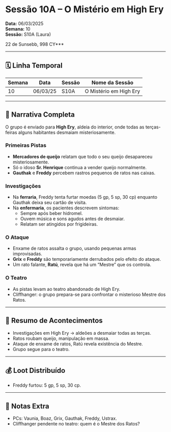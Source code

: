 # Sessão 10A – O Mistério em High Ery  
**Data:** 06/03/2025  
**Semana:** 10  
**Sessão:** S10A (Laura)  

22 de Sunsebb, 998 CY***

---
## 🗓 Linha Temporal
| Semana | Data      | Sessão | Nome da Sessão          |
|--------|-----------|--------|--------------------------|
| 10     | 06/03/25  | S10A   | O Mistério em High Ery   |

---

## 📖 Narrativa Completa
O grupo é enviado para **High Ery**, aldeia do interior, onde todas as terças-feiras alguns habitantes desmaiam misteriosamente.  

### Primeiras Pistas
- **Mercadores de queijo** relatam que todo o seu queijo desapareceu misteriosamente.  
- Só o idoso **Sr. Henrique** continua a vender queijo normalmente.  
- **Gauthak** e **Freddy** percebem rastros pequenos de ratos nas caixas.  

### Investigações
- Na **ferraria**, Freddy tenta furtar moedas (5 gp, 5 sp, 30 cp) enquanto Gauthak deixa seu cartão de visita.  
- Na **enfermaria**, os pacientes descrevem sintomas:  
  - Sempre após beber hidromel.  
  - Ouvem música e sons agudos antes de desmaiar.  
  - Relatam ser atingidos por frigideiras.  

### O Ataque
- Enxame de ratos assalta o grupo, usando pequenas armas improvisadas.  
- **Grix** e **Freddy** são temporariamente derrubados pelo efeito do ataque.  
- Um rato falante, **Ratú**, revela que há um “Mestre” que os controla.  

### O Teatro
- As pistas levam ao teatro abandonado de High Ery.  
- Cliffhanger: o grupo prepara-se para confrontar o misterioso Mestre dos Ratos.  

---

## 🎲 Resumo de Acontecimentos
- Investigações em High Ery → aldeões a desmaiar todas as terças.  
- Ratos roubam queijo, manipulação em massa.  
- Ataque de enxame de ratos, Ratú revela existência do Mestre.  
- Grupo segue para o teatro.  

---

## 💰 Loot Distribuído
- Freddy furtou: 5 gp, 5 sp, 30 cp.  

---

## 🧾 Notas Extra
- PCs: Vaunia, Boaz, Grix, Gauthak, Freddy, Ustrax.  
- Cliffhanger pendente no teatro: quem é o Mestre dos Ratos?  
